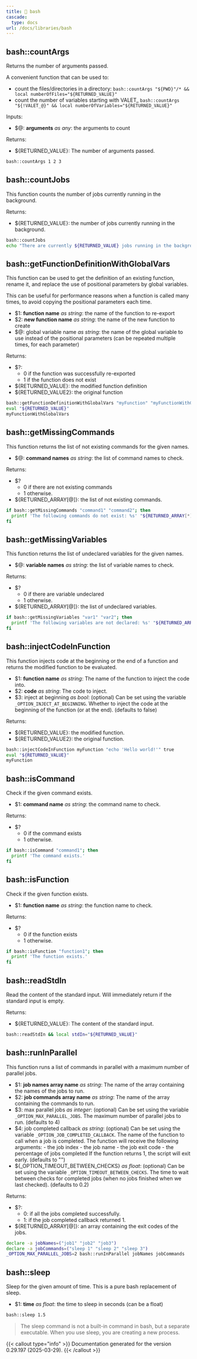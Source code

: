 ```yaml
---
title: 📂 bash
cascade:
  type: docs
url: /docs/libraries/bash
---
```


## bash::countArgs

Returns the number of arguments passed.

A convenient function that can be used to:

- count the files/directories in a directory:
  `bash::countArgs "${PWD}"/* && local numberOfFiles="${RETURNED_VALUE}"`
- count the number of variables starting with VALET_
  `bash::countArgs "${!VALET_@}" && local numberOfVariables="${RETURNED_VALUE}"`

Inputs:

- $@: **arguments** _as any_:
      the arguments to count

Returns:

- ${RETURNED_VALUE}: The number of arguments passed.

```bash
bash::countArgs 1 2 3
```

## bash::countJobs

This function counts the number of jobs currently running in the background.

Returns:

- ${RETURNED_VALUE}: the number of jobs currently running in the background.

```bash
bash::countJobs
echo "There are currently ${RETURNED_VALUE} jobs running in the background."
```

## bash::getFunctionDefinitionWithGlobalVars

This function can be used to get the definition of an existing function,
rename it, and replace the use of positional parameters by global variables.

This can be useful for performance reasons when a function is called many times,
to avoid copying the positional parameters each time.

- $1: **function name** _as string_:
      the name of the function to re-export
- $2: **new function name** _as string_:
      the name of the new function to create
- $@: global variable name _as string_:
      the name of the global variable to use instead of the positional parameters
      (can be repeated multiple times, for each parameter)

Returns:

- $?:
  - 0 if the function was successfully re-exported
  - 1 if the function does not exist
- ${RETURNED_VALUE}: the modified function definition
- ${RETURNED_VALUE2}: the original function

```bash
bash::getFunctionDefinitionWithGlobalVars "myFunction" "myFunctionWithGlobalVars" "MY_VAR1" "MY_VAR2"
eval "${RETURNED_VALUE}"
myFunctionWithGlobalVars
```

## bash::getMissingCommands

This function returns the list of not existing commands for the given names.

- $@: **command names** _as string_:
      the list of command names to check.

Returns:

- $?
  - 0 if there are not existing commands
  - 1 otherwise.
- ${RETURNED_ARRAY[@]}: the list of not existing commands.

```bash
if bash::getMissingCommands "command1" "command2"; then
  printf 'The following commands do not exist: %s' "${RETURNED_ARRAY[*]}"
fi
```

## bash::getMissingVariables

This function returns the list of undeclared variables for the given names.

- $@: **variable names** _as string_:
      the list of variable names to check.

Returns:

- $?
  - 0 if there are variable undeclared
  - 1 otherwise.
- ${RETURNED_ARRAY[@]}: the list of undeclared variables.

```bash
if bash::getMissingVariables "var1" "var2"; then
  printf 'The following variables are not declared: %s' "${RETURNED_ARRAY[*]}"
fi
```

## bash::injectCodeInFunction

This function injects code at the beginning or the end of a function and
returns the modified function to be evaluated.

- $1: **function name** _as string_:
      The name of the function to inject the code into.
- $2: **code** _as string_:
      The code to inject.
- $3: inject at beginning _as bool_:
      (optional) Can be set using the variable `_OPTION_INJECT_AT_BEGINNING`.
      Whether to inject the code at the beginning of the function (or at the end).
      (defaults to false)

Returns:

- ${RETURNED_VALUE}: the modified function.
- ${RETURNED_VALUE2}: the original function.

```bash
bash::injectCodeInFunction myFunction "echo 'Hello world!'" true
eval "${RETURNED_VALUE}"
myFunction
```

## bash::isCommand

Check if the given command exists.

- $1: **command name** _as string_:
      the command name to check.

Returns:

- $?
  - 0 if the command exists
  - 1 otherwise.

```bash
if bash::isCommand "command1"; then
  printf 'The command exists.'
fi
```

## bash::isFunction

Check if the given function exists.

- $1: **function name** _as string_:
      the function name to check.

Returns:

- $?
  - 0 if the function exists
  - 1 otherwise.

```bash
if bash::isFunction "function1"; then
  printf 'The function exists.'
fi
```

## bash::readStdIn

Read the content of the standard input.
Will immediately return if the standard input is empty.

Returns:

- ${RETURNED_VALUE}: The content of the standard input.

```bash
bash::readStdIn && local stdIn="${RETURNED_VALUE}"
```

## bash::runInParallel

This function runs a list of commands in parallel with a maximum number of parallel jobs.

- $1: **job names array name** _as string_:
      The name of the array containing the names of the jobs to run.
- $2: **job commands array name** _as string_:
      The name of the array containing the commands to run.
- $3: max parallel jobs _as integer_:
      (optional) Can be set using the variable `_OPTION_MAX_PARALLEL_JOBS`.
      The maximum number of parallel jobs to run.
      (defaults to 4)
- $4: job completed callback _as string_:
      (optional) Can be set using the variable `_OPTION_JOB_COMPLETED_CALLBACK`.
      The name of the function to call when a job is completed.
      The function will receive the following arguments:
      - the job index
      - the job name
      - the job exit code
      - the percentage of jobs completed
      If the function returns 1, the script will exit early.
      (defaults to "")
- ${_OPTION_TIMEOUT_BETWEEN_CHECKS} _as float_:
      (optional) Can be set using the variable `_OPTION_TIMEOUT_BETWEEN_CHECKS`.
      The time to wait between checks for completed jobs (when no jobs finished
      when we last checked).
      (defaults to 0.2)

Returns:

- $?:
  - 0: if all the jobs completed successfully.
  - 1: if the job completed callback returned 1.
- ${RETURNED_ARRAY[@]}: an array containing the exit codes of the jobs.

```bash
declare -a jobNames=("job1" "job2" "job3")
declare -a jobCommands=("sleep 1" "sleep 2" "sleep 3")
_OPTION_MAX_PARALLEL_JOBS=2 bash::runInParallel jobNames jobCommands
```

## bash::sleep

Sleep for the given amount of time.
This is a pure bash replacement of sleep.

- $1: **time** _as float_:
      the time to sleep in seconds (can be a float)

```bash
bash::sleep 1.5
```

> The sleep command is not a built-in command in bash, but a separate executable. When you use sleep, you are creating a new process.

{{< callout type="info" >}}
Documentation generated for the version 0.29.197 (2025-03-29).
{{< /callout >}}
